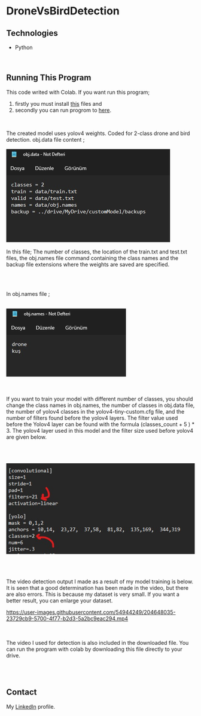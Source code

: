 # DroneVsBirdDetection

## Technologies
<ul>
<li> Python </li>
</ul>

<br>

## Running This Program

This code writed with Colab. If you want run this program;
1) firstly you must install [this](https://drive.google.com/drive/folders/1-vqKCgFsalkntPOanfYlchQDqWTklH24?usp=sharing) files and
2) secondly you can run progrom to [here](https://colab.research.google.com/drive/1FEvEYh7k24wp6dRtr5vWPBkvR1YmJ-8H?usp=sharing).

<br>

The created model uses yolov4 weights. Coded for 2-class drone and bird detection. obj.data file content ; <br><br>
![1](https://github.com/SeymaAtmaca/DroneVsBirdDetection/blob/main/images/Ekran%20g%C3%B6r%C3%BCnt%C3%BCs%C3%BC%202022-11-29%20234506.jpg) <br>

In this file; The number of classes, the location of the train.txt and test.txt files, the obj.names file command containing the class names and the backup file extensions where the weights are saved are specified.

<br><br>

In obj.names file ; 
<br><br>

![2](https://github.com/SeymaAtmaca/DroneVsBirdDetection/blob/main/images/Ekran%20g%C3%B6r%C3%BCnt%C3%BCs%C3%BC%202022-11-29%20234543.jpg)
<br><br><br>

If you want to train your model with different number of classes, you should change the class names in obj.names, the number of classes in obj.data file, the number of yolov4 classes in the yolov4-tiny-custom.cfg file, and the number of filters found before the yolov4 layers. The filter value used before the Yolov4 layer can be found with the formula (classes_count + 5 ) * 3. The yolov4 layer used in this model and the filter size used before yolov4 are given below.

<br><br>

![3](https://github.com/SeymaAtmaca/DroneVsBirdDetection/blob/main/images/Ekran%20g%C3%B6r%C3%BCnt%C3%BCs%C3%BC%202022-11-29%20235556.jpg)


<br> <br>

The video detection output I made as a result of my model training is below. It is seen that a good determination has been made in the video, but there are also errors. This is because my dataset is very small. If you want a better result, you can enlarge your dataset.


 https://user-images.githubusercontent.com/54944249/204648035-23729cb9-5700-4f77-b2d3-5a2bc9eac294.mp4

<br><br>
The video I used for detection is also included in the downloaded file. You can run the program with colab by downloading this file directly to your drive.

<br><br>

## Contact

 My [LinkedIn](https://www.linkedin.com/in/%C5%9Feyma-atmaca-925b57195/) profile.


